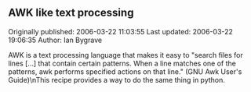 ## AWK like text processing 
Originally published: 2006-03-22 11:03:55 
Last updated: 2006-03-22 19:06:35 
Author: Ian Bygrave 
 
AWK is a text processing language that makes it easy to "search files for lines [...] that contain certain patterns. When a line matches one of the patterns, awk performs specified actions on that line." (GNU Awk User's Guide)\nThis recipe provides a way to do the same thing in python.